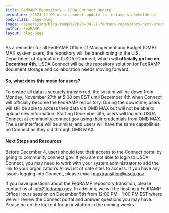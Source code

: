 ```yaml
---
title: FedRAMP Repository - USDA Connect Update
permalink: /2023-11-09-usda-connect-update-to-fedramp-stakeholders/
body-class: page-blog
image: /assets/img/blog-images/2023-09-21-fedramp-repository-next-steps.png
author: FedRAMP
layout: blog-page
---
```

As a reminder for all FedRAMP Office of Management and Budget (OMB) MAX system users, the repository will be transitioning to the U.S. Department of Agriculture (USDA) Connect, which will <b>officially go live on December 4th</b>. USDA Connect will be the repository solution for FedRAMP document storage and collaboration needs moving forward.

<h4>So, what does this mean for users?</h4>
To ensure all data is securely transferred, the system will be down from Monday, November 27th at 5:00 pm EST until December 4th when Connect will officially become the FedRAMP repository. During the downtime, users will still be able to access their data via OMB MAX but will not be able to upload new information. Starting December 4th, users will log into USDA Connect at community.connect.gov using their credentials from OMB MAX. The user interface will be similar, and users will have the same capabilities on Connect as they did through OMB MAX.

<h4>Next Steps and Resources</h4>
Before December 4, users should test their access to the Connect portal by going to community.connect.gov. If you are not able to login to USDA Connect, you may need to work with your system administrator to add the link to your organization’s AllowList of safe sites to access. If you have any issues logging into Connect, please email <a href="mailto:maxtransition@usda.gov" target="_blank" rel="noopener noreferrer">maxtransition@usda.gov</a>.

If you have questions about the FedRAMP repository transition, please contact us at <a href="mailto:info@fedramp.gov" target="_blank" rel="noopener noreferrer">info@fedramp.gov</a>. In addition, we will be hosting a FedRAMP Office Hours session on December 5th from 12:00 PM - 1:00 PM EST where we will review the Connect portal and answer questions you may have. Please be on the lookout for an invitation in the coming weeks.
